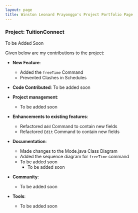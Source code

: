 ```yaml
---
layout: page
title: Winston Leonard Prayonggo's Project Portfolio Page
---
```


### Project: TuitionConnect

To be Added Soon

Given below are my contributions to the project:

* **New Feature**:
    * Added the `freeTime` Command
    * Prevented Clashes in Schedules


* **Code Contributed**: To be added soon


* **Project management**:
    * To be added soon


* **Enhancements to existing features**:
    * Refactored `Add` Command to contain new fields
    * Refactored `Edit` Command to contain new fields


* **Documentation**:
    * Made changes to the Mode.java Class Diagram
    * Added the sequence diagram for `freeTime` command
    * To be added soon
        * To be added soon


* **Community**:
    * To be added soon


* **Tools**:
    * To be added soon
